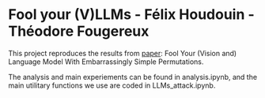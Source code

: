 # Fool your (V)LLMs - Félix Houdouin - Théodore Fougereux

This project reproduces the results from [paper](https://arxiv.org/abs/2310.01651): Fool Your (Vision and) Language Model With Embarrassingly Simple Permutations.

The analysis and main experiements can be found in analysis.ipynb, and the main utilitary functions we use are coded in LLMs_attack.ipynb. 
